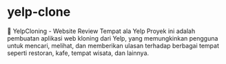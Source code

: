 # yelp-clone
📍 YelpCloning - Website Review Tempat ala Yelp Proyek ini adalah pembuatan aplikasi web kloning dari Yelp, yang memungkinkan pengguna untuk mencari, melihat, dan memberikan ulasan terhadap berbagai tempat seperti restoran, kafe, tempat wisata, dan lainnya.
